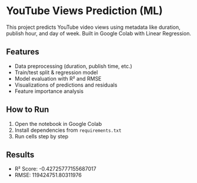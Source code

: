 # YouTube Views Prediction (ML)

This project predicts YouTube video views using metadata like duration, publish hour, and day of week.
Built in Google Colab with Linear Regression.

## Features
- Data preprocessing (duration, publish time, etc.)
- Train/test split & regression model
- Model evaluation with R² and RMSE
- Visualizations of predictions and residuals
- Feature importance analysis

## How to Run
1. Open the notebook in Google Colab
2. Install dependencies from `requirements.txt`
3. Run cells step by step

## Results
- R² Score: -0.42725777155687017
- RMSE: 119424751.80311976
